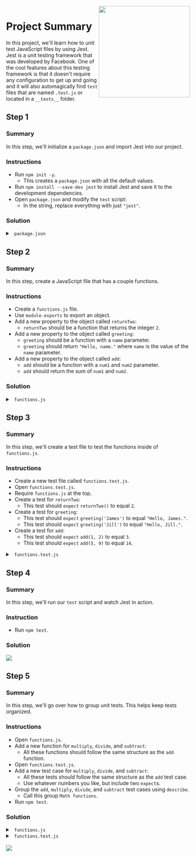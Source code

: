 <img src="https://devmounta.in/img/logowhiteblue.png" width="250" align="right">

# Project Summary

In this project, we'll learn how to unit test JavaScript files by using Jest. Jest is a unit testing framework that was developed by Facebook. One of the cool features about this testing framework is that it doesn't require any configuration to get up and going and it will also automagically find `test` files that are named `.test.js` or located in a `__tests__` folder.

## Step 1

### Summary

In this step, we'll initialize a `package.json` and import Jest into our project.

### Instructions

* Run `npm init -y`.
  * This creates a `package.json` with all the default values.
* Run `npm install --save-dev jest` to install Jest and save it to the development dependencies.
* Open `package.json` and modify the `test` script:
  * In the string, replace everything with just `"jest"`.

### Solution

<details>

<summary> <code> package.json </code> </summary>

```js
{
  "name": "unit-testing-mini",
  "version": "1.0.0",
  "description": "<img src=\"https://devmounta.in/img/logowhiteblue.png\" width=\"250\" align=\"right\">",
  "main": "functions.js",
  "scripts": {
    "test": "jest"
  },
  "repository": {
    "type": "git",
    "url": "git+https://github.com/DevMountain/unit-testing-mini.git"
  },
  "keywords": [],
  "author": "",
  "license": "ISC",
  "bugs": {
    "url": "https://github.com/DevMountain/unit-testing-mini/issues"
  },
  "homepage": "https://github.com/DevMountain/unit-testing-mini#readme",
  "devDependencies": {
    "jest": "^21.1.0"
  }
}
```

</details>

## Step 2

### Summary

In this step, create a JavaScript file that has a couple functions.

### Instructions

* Create a `functions.js` file.
* Use `module.exports` to export an object.
* Add a new property to the object called `returnTwo`:
  * `returnTwo` should be a function that returns the integer `2`.
* Add a new property to the object called `greeting`:
  * `greeting` should be a function with a `name` parameter.
  * `greeting` should return `"Hello, name."` where `name` is the value of the `name` parameter.
* Add a new property to the object called `add`:
  * `add` should be a function with a `num1` and `num2` parameter.
  * `add` should return the sum of `num1` and `num2`.

### Solution

<details>

<summary> <code> functions.js </code> </summary>

```js
module.exports = {
  returnTwo: function() {
    return 2;
  },

  greeting: function(name) {
    return `Hello, ${name}.`;
  },

  add: function(num1, num2) {
    return num1 + num2;
  }
};
```

</details>

## Step 3

### Summary

In this step, we'll create a test file to test the functions inside of `functions.js`.

### Instructions

* Create a new test file called `functions.test.js`.
* Open `functions.test.js`.
* Require `functions.js` at the top.
* Create a test for `returnTwo`:
  * This test should `expect` `returnTwo()` to equal `2`.
* Create a test for `greeting`:
  * This test should `expect` `greeting('James')` to equal `"Hello, James."`.
  * This test should `expect` `greeting('Jill')` to equal `"Hello, Jill."`.
* Create a test for `add`:
  * This test should `expect` `add(1, 2)` to equal `3`.
  * This test should `expect` `add(5, 9)` to equal `14`.

<details>

<summary> <code> functions.test.js </code> </summary>

```js
const functions = require("./functions");

test("returnTwo() should return 2.", () => {
  expect(functions.returnTwo()).toEqual(2);
});

test("greeting() should return a dynamic greeting based on name.", () => {
  expect(functions.greeting("James")).toEqual("Hello, James.");
  expect(functions.greeting("Jill")).toEqual("Hello, Jill.");
});

test("add() should return a dynamic sum based on two number parameters.", () => {
  expect(functions.add(1, 2)).toEqual(3);
  expect(functions.add(5, 9)).toEqual(14);
});
```

</details>

## Step 4

### Summary

In this step, we'll run our `test` script and watch Jest in action.

### Instruction

* Run `npm test`.

### Solution

<img src="https://github.com/DevMountain/unit-testing-mini/blob/solution/readme-assets/1g.gif" />

## Step 5

### Summary

In this step, we'll go over how to group unit tests. This helps keep tests organized.

### Instructions

* Open `functions.js`.
* Add a new function for `multiply`, `divide`, and `subtract`:
  * All these functions should follow the same structure as the `add` function.
* Open `functions.test.js`.
* Add a new test case for `multiply`, `divide`, and `subtract`:
  * All these tests should follow the same structure as the `add` test case.
  * Use whatever numbers you like, but include two `expect`s.
* Group the `add`, `multiply`, `divide`, and `subtract` test cases using `describe`.
  * Call this group `Math functions`.
* Run `npm test`.

### Solution

<details>

<summary> <code> functions.js </code> </summary>

```js
module.exports = {
  returnTwo: function() {
    return 2;
  },

  greeting: function(name) {
    return `Hello, ${name}.`;
  },

  add: function(num1, num2) {
    return num1 + num2;
  },

  multiply: function(num1, num2) {
    return num1 * num2;
  },

  divide: function(num1, num2) {
    return num1 / num2;
  },

  subtract: function(num1, num2) {
    return num1 - num2;
  }
};
```

</details>

<details>

<summary> <code> functions.test.js </code> </summary>

```js
const functions = require("./functions");

test("returnTwo() should return 2.", () => {
  expect(functions.returnTwo()).toEqual(2);
});

test("greeting() should return a dynamic greeting based on name.", () => {
  expect(functions.greeting("James")).toEqual("Hello, James.");
  expect(functions.greeting("Jill")).toEqual("Hello, Jill.");
});

describe("Math functions:", () => {
  test("add() should return a dynamic sum based on two number parameters.", () => {
    expect(functions.add(1, 2)).toEqual(3);
    expect(functions.add(5, 9)).toEqual(14);
  });

  test("multiply() should return a dynamic product based on two number parameters.", () => {
    expect(functions.multiply(1, 2)).toEqual(2);
    expect(functions.multiply(5, 9)).toEqual(45);
  });

  test("divide() should return a dynamic quotient based on two number parameters.", () => {
    expect(functions.divide(2, 1)).toEqual(2);
    expect(functions.divide(9, 3)).toEqual(3);
  });

  test("subtract() should return a dynamic difference based on two number parameters.", () => {
    expect(functions.subtract(2, 1)).toEqual(1);
    expect(functions.subtract(9, 3)).toEqual(6);
  });
});
```

</details>

<br />

<img src="https://github.com/DevMountain/unit-testing-mini/blob/solution/readme-assets/2g.gif" />
